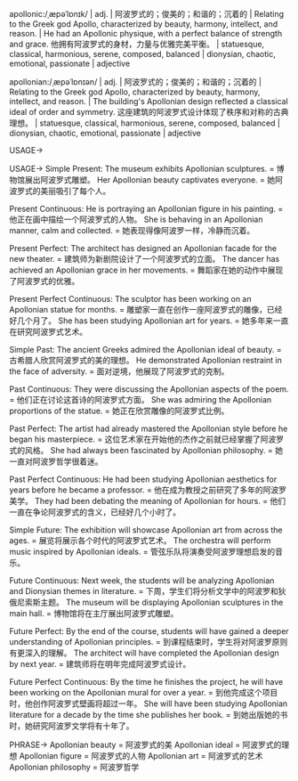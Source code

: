 apollonic:/ˌæpəˈlɒnɪk/ | adj. |  阿波罗式的；俊美的；和谐的；沉着的 | Relating to the Greek god Apollo, characterized by beauty, harmony, intellect, and reason.  |  He had an Apollonic physique, with a perfect balance of strength and grace.  他拥有阿波罗式的身材，力量与优雅完美平衡。 |  statuesque, classical, harmonious, serene, composed, balanced |  dionysian, chaotic, emotional, passionate | adjective

apollonian:/ˌæpəˈlɒnɪən/ | adj. | 阿波罗式的；俊美的；和谐的；沉着的 | Relating to the Greek god Apollo, characterized by beauty, harmony, intellect, and reason.  | The building's Apollonian design reflected a classical ideal of order and symmetry. 这座建筑的阿波罗式设计体现了秩序和对称的古典理想。 | statuesque, classical, harmonious, serene, composed, balanced | dionysian, chaotic, emotional, passionate | adjective


USAGE->

USAGE->
Simple Present:
The museum exhibits Apollonian sculptures. =  博物馆展出阿波罗式雕塑。
Her Apollonian beauty captivates everyone. = 她阿波罗式的美丽吸引了每个人。

Present Continuous:
He is portraying an Apollonian figure in his painting. = 他正在画中描绘一个阿波罗式的人物。
She is behaving in an Apollonian manner, calm and collected. = 她表现得像阿波罗一样，冷静而沉着。

Present Perfect:
The architect has designed an Apollonian facade for the new theater. = 建筑师为新剧院设计了一个阿波罗式的立面。
The dancer has achieved an Apollonian grace in her movements. = 舞蹈家在她的动作中展现了阿波罗式的优雅。

Present Perfect Continuous:
The sculptor has been working on an Apollonian statue for months. =  雕塑家一直在创作一座阿波罗式的雕像，已经好几个月了。
She has been studying Apollonian art for years. = 她多年来一直在研究阿波罗式艺术。

Simple Past:
The ancient Greeks admired the Apollonian ideal of beauty. = 古希腊人欣赏阿波罗式的美的理想。
He demonstrated Apollonian restraint in the face of adversity. = 面对逆境，他展现了阿波罗式的克制。

Past Continuous:
They were discussing the Apollonian aspects of the poem. = 他们正在讨论这首诗的阿波罗式方面。
She was admiring the Apollonian proportions of the statue. = 她正在欣赏雕像的阿波罗式比例。

Past Perfect:
The artist had already mastered the Apollonian style before he began his masterpiece. =  这位艺术家在开始他的杰作之前就已经掌握了阿波罗式的风格。
She had always been fascinated by Apollonian philosophy. = 她一直对阿波罗哲学很着迷。

Past Perfect Continuous:
He had been studying Apollonian aesthetics for years before he became a professor. = 他在成为教授之前研究了多年的阿波罗美学。
They had been debating the meaning of Apollonian for hours. = 他们一直在争论阿波罗式的含义，已经好几个小时了。

Simple Future:
The exhibition will showcase Apollonian art from across the ages. =  展览将展示各个时代的阿波罗式艺术。
The orchestra will perform music inspired by Apollonian ideals. = 管弦乐队将演奏受阿波罗理想启发的音乐。

Future Continuous:
Next week, the students will be analyzing Apollonian and Dionysian themes in literature. = 下周，学生们将分析文学中的阿波罗和狄俄尼索斯主题。
The museum will be displaying Apollonian sculptures in the main hall. = 博物馆将在主厅展出阿波罗式雕塑。

Future Perfect:
By the end of the course, students will have gained a deeper understanding of Apollonian principles. = 到课程结束时，学生将对阿波罗原则有更深入的理解。
The architect will have completed the Apollonian design by next year. = 建筑师将在明年完成阿波罗式设计。

Future Perfect Continuous:
By the time he finishes the project, he will have been working on the Apollonian mural for over a year. = 到他完成这个项目时，他创作阿波罗式壁画将超过一年。
She will have been studying Apollonian literature for a decade by the time she publishes her book. = 到她出版她的书时，她研究阿波罗文学将有十年了。


PHRASE->
Apollonian beauty = 阿波罗式的美
Apollonian ideal = 阿波罗式的理想
Apollonian figure = 阿波罗式的人物
Apollonian art = 阿波罗式的艺术
Apollonian philosophy = 阿波罗哲学
